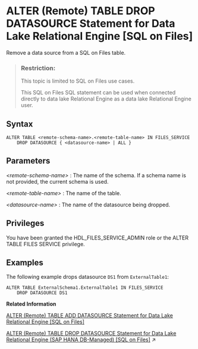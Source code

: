 <!-- loioa9da29fdd7a141eea66117b22cca84c7 -->

# ALTER \(Remote\) TABLE DROP DATASOURCE Statement for Data Lake Relational Engine \[SQL on Files\]

Remove a data source from a SQL on Files table.



> ### Restriction:  
> This topic is limited to SQL on Files use cases.
> 
> This SQL on Files SQL statement can be used when connected directly to data lake Relational Engine as a data lake Relational Engine user.



<a name="loioa9da29fdd7a141eea66117b22cca84c7__ATDD_syntax"/>

## Syntax

```
ALTER TABLE <remote-schema-name>.<remote-table-name> IN FILES_SERVICE 
	DROP DATASOURCE { <datasource-name> | ALL }
```



<a name="loioa9da29fdd7a141eea66117b22cca84c7__ATDD_parameters"/>

## Parameters

 *<remote-schema-name\>*
 :   The name of the schema. If a schema name is not provided, the current schema is used.

  *<remote-table-name\>*
 :   The name of the table.

  *<datasource-name\>*
 :   The name of the datasource being dropped.

 

## Privileges

You have been granted the HDL\_FILES\_SERVICE\_ADMIN role or the ALTER TABLE FILES SERVICE privilege.



<a name="loioa9da29fdd7a141eea66117b22cca84c7__ATDD_example"/>

## Examples

The following example drops datasource `DS1` from `ExternalTable1`:

```
ALTER TABLE ExternalSchema1.ExternalTable1 IN FILES_SERVICE 
	DROP DATASOURCE DS1
```

**Related Information**  


[ALTER \(Remote\) TABLE ADD DATASOURCE Statement for Data Lake Relational Engine \[SQL on Files\]](alter-remote-table-add-datasource-statement-for-data-lake-relational-engine-sql-on-files-65c9d8f.md "Attach an external data source, such as a file or directory, to a SQL on Files remote table.")

[ALTER (Remote) TABLE DROP DATASOURCE Statement for Data Lake Relational Engine (SAP HANA DB-Managed) [SQL on Files]](https://help.sap.com/viewer/a898e08b84f21015969fa437e89860c8/2023_1_QRC/en-US/1e570afca5014f4098f36be8db1129b6.html "Remove a data source from a SQL on Files table.") :arrow_upper_right:

